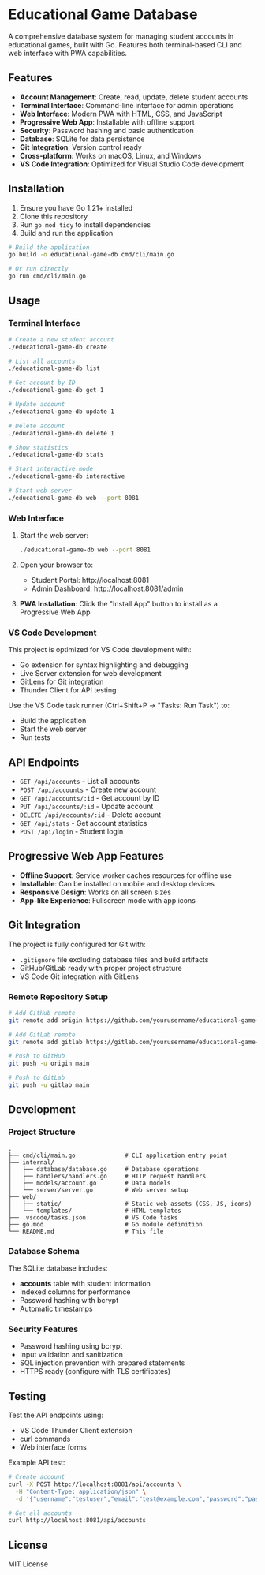 # Educational Game Database

A comprehensive database system for managing student accounts in educational games, built with Go. Features both terminal-based CLI and web interface with PWA capabilities.

## Features

- **Account Management**: Create, read, update, delete student accounts
- **Terminal Interface**: Command-line interface for admin operations
- **Web Interface**: Modern PWA with HTML, CSS, and JavaScript
- **Progressive Web App**: Installable with offline support
- **Security**: Password hashing and basic authentication
- **Database**: SQLite for data persistence
- **Git Integration**: Version control ready
- **Cross-platform**: Works on macOS, Linux, and Windows
- **VS Code Integration**: Optimized for Visual Studio Code development

## Installation

1. Ensure you have Go 1.21+ installed
2. Clone this repository
3. Run `go mod tidy` to install dependencies
4. Build and run the application

```bash
# Build the application
go build -o educational-game-db cmd/cli/main.go

# Or run directly
go run cmd/cli/main.go
```

## Usage

### Terminal Interface
```bash
# Create a new student account
./educational-game-db create

# List all accounts
./educational-game-db list

# Get account by ID
./educational-game-db get 1

# Update account
./educational-game-db update 1

# Delete account
./educational-game-db delete 1

# Show statistics
./educational-game-db stats

# Start interactive mode
./educational-game-db interactive

# Start web server
./educational-game-db web --port 8081
```

### Web Interface

1. Start the web server:
   ```bash
   ./educational-game-db web --port 8081
   ```

2. Open your browser to:
   - Student Portal: http://localhost:8081
   - Admin Dashboard: http://localhost:8081/admin

3. **PWA Installation**: Click the "Install App" button to install as a Progressive Web App

### VS Code Development

This project is optimized for VS Code development with:
- Go extension for syntax highlighting and debugging
- Live Server extension for web development
- GitLens for Git integration
- Thunder Client for API testing

Use the VS Code task runner (Ctrl+Shift+P → "Tasks: Run Task") to:
- Build the application
- Start the web server
- Run tests

## API Endpoints

- `GET /api/accounts` - List all accounts
- `POST /api/accounts` - Create new account
- `GET /api/accounts/:id` - Get account by ID
- `PUT /api/accounts/:id` - Update account
- `DELETE /api/accounts/:id` - Delete account
- `GET /api/stats` - Get account statistics
- `POST /api/login` - Student login

## Progressive Web App Features

- **Offline Support**: Service worker caches resources for offline use
- **Installable**: Can be installed on mobile and desktop devices
- **Responsive Design**: Works on all screen sizes
- **App-like Experience**: Fullscreen mode with app icons

## Git Integration

The project is fully configured for Git with:
- `.gitignore` file excluding database files and build artifacts
- GitHub/GitLab ready with proper project structure
- VS Code Git integration with GitLens

### Remote Repository Setup

```bash
# Add GitHub remote
git remote add origin https://github.com/yourusername/educational-game-db.git

# Add GitLab remote  
git remote add gitlab https://gitlab.com/yourusername/educational-game-db.git

# Push to GitHub
git push -u origin main

# Push to GitLab
git push -u gitlab main
```

## Development

### Project Structure
```
.
├── cmd/cli/main.go              # CLI application entry point
├── internal/
│   ├── database/database.go     # Database operations
│   ├── handlers/handlers.go     # HTTP request handlers
│   ├── models/account.go        # Data models
│   └── server/server.go         # Web server setup
├── web/
│   ├── static/                  # Static web assets (CSS, JS, icons)
│   └── templates/               # HTML templates
├── .vscode/tasks.json           # VS Code tasks
├── go.mod                       # Go module definition
└── README.md                    # This file
```

### Database Schema

The SQLite database includes:
- **accounts** table with student information
- Indexed columns for performance
- Password hashing with bcrypt
- Automatic timestamps

### Security Features

- Password hashing using bcrypt
- Input validation and sanitization
- SQL injection prevention with prepared statements
- HTTPS ready (configure with TLS certificates)

## Testing

Test the API endpoints using:
- VS Code Thunder Client extension
- curl commands
- Web interface forms

Example API test:
```bash
# Create account
curl -X POST http://localhost:8081/api/accounts \
  -H "Content-Type: application/json" \
  -d '{"username":"testuser","email":"test@example.com","password":"password123","first_name":"John","last_name":"Doe","grade":5,"school":"Test School"}'

# Get all accounts
curl http://localhost:8081/api/accounts
```

## License

MIT License
